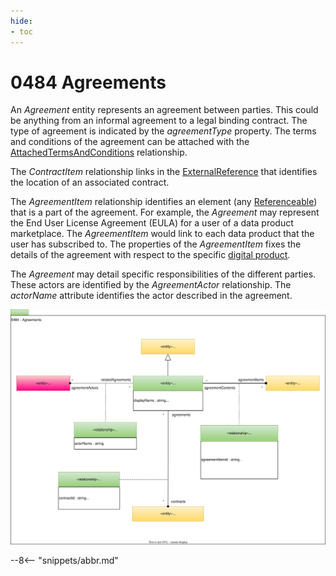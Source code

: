 ```yaml
---
hide:
- toc
---
```


<!-- SPDX-License-Identifier: CC-BY-4.0 -->
<!-- Copyright Contributors to the ODPi Egeria project. -->

# 0484 Agreements

An *Agreement* entity represents an agreement between parties.  This could be anything from an informal agreement to a legal binding contract.  The type of agreement is indicated by the *agreementType* property.  The terms and conditions of the agreement can be attached with the [AttachedTermsAndConditions](/types/4/0483-Terms-And-Conditions) relationship.

The *ContractItem* relationship links in the [ExternalReference](/types/0/0115-Linked-Media-Types) that identifies the location of an associated contract.

The *AgreementItem* relationship identifies an element (any [Referenceable](/types/0/0010-Base-Model)) that is a part of the agreement.  For example, the *Agreement* may represent the End User License Agreement (EULA) for a user of a data product marketplace.  The *AgreementItem* would link to each data product that the user has subscribed to.  The properties of the *AgreementItem* fixes the details of the agreement with respect to the specific [digital product](/types/7/0710-Digital-Service).

The *Agreement* may detail specific responsibilities of the different parties.  These actors are identified by the *AgreementActor* relationship.   The *actorName* attribute identifies the actor described in the agreement.

![UML](0484-Agreements.svg)



--8<-- "snippets/abbr.md"